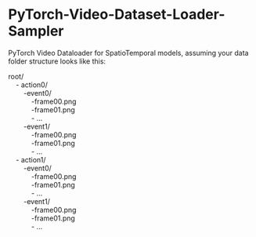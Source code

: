 # PyTorch-Video-Dataset-Loader-Sampler
PyTorch Video Dataloader for SpatioTemporal models, assuming your data folder structure looks like this:  
  
root/  
&nbsp;&nbsp;&nbsp;&nbsp;- action0/  
&nbsp;&nbsp;&nbsp;&nbsp;&nbsp;&nbsp;&nbsp;&nbsp;-event0/  
&nbsp;&nbsp;&nbsp;&nbsp;&nbsp;&nbsp;&nbsp;&nbsp;&nbsp;&nbsp;&nbsp;&nbsp;-frame00.png  
&nbsp;&nbsp;&nbsp;&nbsp;&nbsp;&nbsp;&nbsp;&nbsp;&nbsp;&nbsp;&nbsp;&nbsp;-frame01.png  
&nbsp;&nbsp;&nbsp;&nbsp;&nbsp;&nbsp;&nbsp;&nbsp;&nbsp;&nbsp;&nbsp;&nbsp;- ...  
&nbsp;&nbsp;&nbsp;&nbsp;&nbsp;&nbsp;&nbsp;&nbsp;-event1/  
&nbsp;&nbsp;&nbsp;&nbsp;&nbsp;&nbsp;&nbsp;&nbsp;&nbsp;&nbsp;&nbsp;&nbsp;-frame00.png  
&nbsp;&nbsp;&nbsp;&nbsp;&nbsp;&nbsp;&nbsp;&nbsp;&nbsp;&nbsp;&nbsp;&nbsp;-frame01.png  
&nbsp;&nbsp;&nbsp;&nbsp;&nbsp;&nbsp;&nbsp;&nbsp;&nbsp;&nbsp;&nbsp;&nbsp;- ...  
&nbsp;&nbsp;&nbsp;&nbsp;- action1/  
&nbsp;&nbsp;&nbsp;&nbsp;&nbsp;&nbsp;&nbsp;&nbsp;-event0/  
&nbsp;&nbsp;&nbsp;&nbsp;&nbsp;&nbsp;&nbsp;&nbsp;&nbsp;&nbsp;&nbsp;&nbsp;-frame00.png  
&nbsp;&nbsp;&nbsp;&nbsp;&nbsp;&nbsp;&nbsp;&nbsp;&nbsp;&nbsp;&nbsp;&nbsp;-frame01.png  
&nbsp;&nbsp;&nbsp;&nbsp;&nbsp;&nbsp;&nbsp;&nbsp;&nbsp;&nbsp;&nbsp;&nbsp;- ...  
&nbsp;&nbsp;&nbsp;&nbsp;&nbsp;&nbsp;&nbsp;&nbsp;-event1/  
&nbsp;&nbsp;&nbsp;&nbsp;&nbsp;&nbsp;&nbsp;&nbsp;&nbsp;&nbsp;&nbsp;&nbsp;-frame00.png  
&nbsp;&nbsp;&nbsp;&nbsp;&nbsp;&nbsp;&nbsp;&nbsp;&nbsp;&nbsp;&nbsp;&nbsp;-frame01.png  
&nbsp;&nbsp;&nbsp;&nbsp;&nbsp;&nbsp;&nbsp;&nbsp;&nbsp;&nbsp;&nbsp;&nbsp;- ...  

